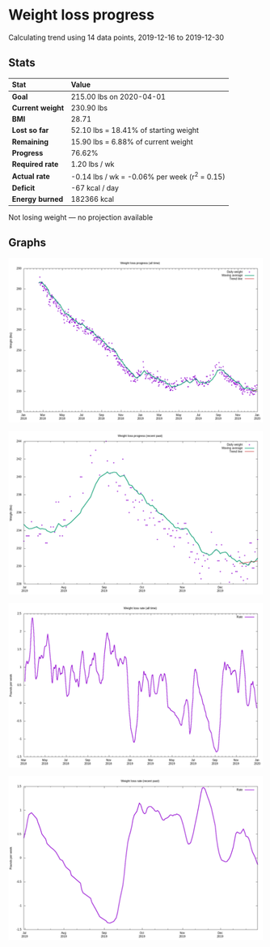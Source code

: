 # Weight loss progress

Calculating trend using 14 data points, 2019-12-16 to 2019-12-30

## Stats

Stat|Value
:-|:-
**Goal**|215.00 lbs on 2020-04-01
**Current weight**|230.90 lbs
**BMI**|28.71
**Lost so far**|52.10 lbs = 18.41% of starting weight
**Remaining**|15.90 lbs =  6.88% of current  weight
**Progress**|76.62%
**Required rate**|1.20 lbs / wk
**Actual rate**|-0.14 lbs / wk = -0.06% per week  (r<sup>2</sup> = 0.15)
**Deficit**|-67 kcal / day
**Energy burned**|182366 kcal

Not losing weight &mdash; no projection available

## Graphs

![](weight-graph-alltime.png)

![](weight-graph-recent.png)

![](rate-graph-alltime.png)

![](rate-graph-recent.png)
